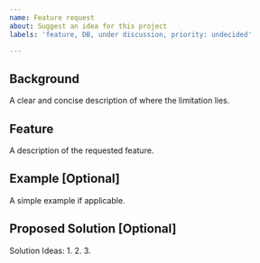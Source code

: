 ```yaml
---
name: Feature request
about: Suggest an idea for this project
labels: 'feature, DB, under discussion, priority: undecided'

---
```


## Background
A clear and concise description of where the limitation lies.

## Feature
A description of the requested feature.

## Example [Optional]
A simple example if applicable.

## Proposed Solution [Optional]
Solution Ideas:
1. 
2. 
3. 
